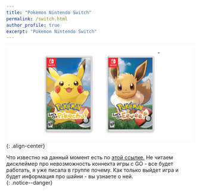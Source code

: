 ```yaml
---
title: "Pokemon Nintendo Switch"
permalink: /switch.html
author_profile: true
excerpt: "Pokemon Nintendo Switch"
---
```


![warning](images\inserts\1111.jpg){: .align-center}<br>


Что известно на данный момент есть по <a href="https://pokemonletsgo.pokemon.com/ru-ru/" target="_blank">этой ссылке.</a> Не читаем дисклеймер про невозможность коннекта игры с GO - все будет работать, я уже писала в группе почему. Как только выйдет игра и будет информация про шайни - вы узнаете о ней.<br>
{: .notice--danger}
